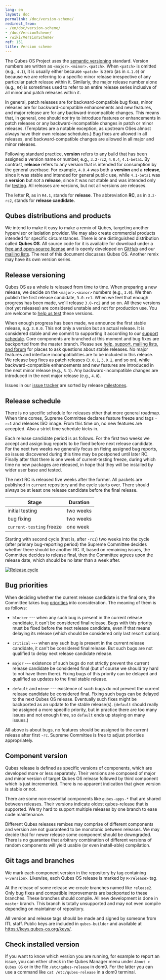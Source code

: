 ```yaml
---
lang: en
layout: doc
permalink: /doc/version-scheme/
redirect_from:
- /en/doc/version-scheme/
- /doc/VersionScheme/
- /wiki/VersionScheme/
ref: 151
title: Version scheme
---
```


The Qubes OS Project uses the [semantic versioning](https://semver.org/)
standard. Version numbers are written as `<major>.<minor>.<patch>`. When
`<patch>` is omitted (e.g., `4.1`), it is usually either because `<patch>` is
zero (as in `4.1.0`) or because we are referring to a specific minor release
irrespective of any particular patch release within it. Similarly, the major
release number alone (e.g., `R4`) is sometimes used to refer to an entire
release series inclusive of all minor and patch releases within it.

In general, patch releases are for backward-compatible bug fixes, minor
releases are for backward-compatible enhancements and new features, and major
release are for any backward-incompatible changes. This means that, in general,
one should *not* try to introduce features or enhancements in patch releases or
any backward-incompatible changes in patch or minor releases. (Templates are a
notable exception, as upstream OSes almost always have their own release
schedules.) Bug fixes are allowed in all releases, and backward-compatible
changes are allowed in all major and minor releases.

Following standard practice, **version** refers to any build that has been
assigned a version name or number, e.g., `3.2-rc2`, `4.0.4`, `4.1-beta1`. By
contrast, **release** refers to any version that is intended for consumption by
the general userbase. For example, `4.0.4` was both a **version** and a
**release**, since it was stable and intended for general public use, while
`4.1-beta1` was a **version** but *not* a **release**, since it was not stable
and was intended only for [testing](/doc/testing/). All releases are
versions, but not all versions are releases.

The letter **R**, as in `R4.1`, stands for **release**. The abbreviation **RC**,
as in `3.2-rc2`, stands for **release candidate**.

## Qubes distributions and products

We intend to make it easy to make a remix of Qubes, targeting another
hypervisor or isolation provider. We may also create commercial products
intended for specific circumstances. There is one distinguished distribution
called **Qubes OS**. All source code for it is available for download under a
[free and open-source license](/doc/license/) and is openly developed on
[GitHub](https://github.com/QubesOS) and our [mailing
lists](https://www.qubes-os.org/support/). The rest of this document discusses
Qubes OS. Another remix may have its own version series.

## Release versioning

Qubes OS as a whole is released from time to time. When preparing a new
release, we decide on the `<major>.<minor>` numbers (e.g., `3.0`). We then
publish the first release candidate, `3.0-rc1`. When we feel that enough
progress has been made, we'll release `3.0-rc2` and so on. All these versions
(not yet releases) are considered unstable and not for production use. You are
welcome to [help us test](/doc/testing/) these versions.

When enough progress has been made, we announce the first stable release, e.g.
`3.0.0`. This not only a version but an actual release. It is considered stable
and we commit to supporting it according to our [support
schedule](/doc/supported-releases/). Core components are branched at this
moment and bug fixes are backported from the master branch. Please see [help,
support, mailing lists, and forum](/support/) for places to ask questions about
stable releases. No major features and interface incompatibilities are to be
included in this release. We release bug fixes as patch releases (`3.0.1`,
`3.0.2`, and so on), while backward-compatible enhancements and new features
are introduced in the next minor release (e.g., `3.1`). Any
backward-incompatible changes are introduced in the next major release (e.g.,
`4.0`).

Issues in our [issue tracker](/doc/issue-tracking/) are sorted by release
[milestones](/doc/issue-tracking/#milestones).

## Release schedule

There is no specific schedule for releases other that more general roadmap.
When time comes, Supreme Committee declares feature freeze and tags `-rc1` and
releases ISO image. From this time on, no new features are accepted. Also a
strict time schedule kicks in.

Each release candidate period is as follows. For the first two weeks we accept
and assign bug reports to be fixed before next release candidate. For the next
two weeks we generally focus on fixing assigned bug reports, so issues
discovered during this time may be postponed until later RC. Finally after that
there is one week of current-testing freeze, during which time no new packages
are released, in hope that they will be installed by wider user base and
tested.

The next RC is released five weeks after the former. All packets are published
in `current` repository and the cycle starts over. There should always be at
least one release candidate before the final release.

| Stage                    | Duration  |
| ------------------------ | --------- |
| initial testing          | two weeks |
| bug fixing               | two weeks |
| `current-testing` freeze | one week  |

Starting with second cycle (that is, after `-rc1`) two weeks into the cycle
(after primary bug-reporting period) the Supreme Committee decides whether
there should be another RC. If, based on remaining issues, the Committee
decides to release final, then the Committee agrees upon the release date,
which should be no later than a week after.

[![Release cycle](/attachment/doc/release-cycle.svg)](/attachment/doc/release-cycle.svg)

## Bug priorities

When deciding whether the current release candidate is the final one, the
Committee takes bug [priorities](/doc/issue-tracking/#priority) into
consideration. The meaning of them is as follows:

- `blocker` --- when any such bug is present in the current release candidate,
  it can't be considered final release. Bugs with this priority must be fixed
  before the next release candidate, even if that means delaying its release
  (which should be considered only last resort option).

- `critical` --- when any such bug is present in the current release candidate,
  it can't be considered final release. But such bugs are not qualified to
  delay next release candidate release.

- `major` --- existence of such bugs do not strictly prevent the current
  release candidate be considered final (but of course we should try hard to
  not have them there). Fixing bugs of this priority can be delayed and
  qualified as updates to the final stable release.

- `default` and `minor` --- existence of such bugs do not prevent the current
  release candidate be considered final. Fixing such bugs can be delayed to the
  next Qubes OS release. Eventually such fixes might be backported as an update
  to the stable release(s). (`default` should really be assigned a more
  specific priority, but in practice there are too many issues and not enough
  time, so `default` ends up staying on many issues.)

All above is about bugs, no features should be assigned to the current release
after first `-rc`. Supreme Committee is free to adjust priorities
appropriately.

## Component version

Qubes release is defined as specific versions of components, which are
developed more or less separately. Their versions are composed of major and
minor version of target Qubes OS release followed by third component which is
just incremented. There is no apparent indication that given version is stable
or not.

There are some non-essential components like `qubes-apps-*` that are shared
between releases. Their versions indicate oldest qubes-release that is
supported. We try hard to support multiple releases by one branch to ease code
maintenance.

Different Qubes releases remixes may comprise of different components and
version are not guaranteed to be monotonic between releases. We may decide that
for newer release some component should be downgraded. There is no guarantee
that arbitrary combination of different versions of random components will
yield usable (or even install-able) compilation.

## Git tags and branches

We mark each component version in the repository by tag containing
`v<version>`. Likewise, each Qubes OS release is marked by `R<release>` tag.

At the release of some release we create branches named like `release2`. Only
bug fixes and compatible improvements are backported to these branches. These
branches should compile. All new development is done in `master` branch. This
branch is totally unsupported and may not even compile depending on maintainer
of repository.

All version and release tags should be made and signed by someone from ITL
staff. Public keys are included in `qubes-builder` and available at
<https://keys.qubes-os.org/keys/>.

## Check installed version

If you want to know which version you are running, for example to report an
issue, you can either check in the Qubes Manager menu under `About > Qubes OS`
or in the file `/etc/qubes-release` in dom0. For the latter you can use a
command like `cat /etc/qubes-release` in a dom0 terminal.
